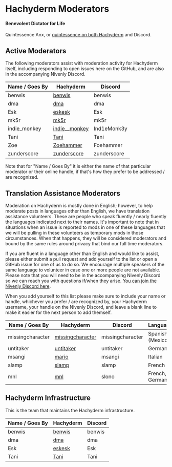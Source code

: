# Hachyderm Moderators

#### Benevolent Dictator for Life

Quintessence Anx, or [quintessence on both Hachyderm](https://hachyderm.io/@quintessence) and Discord.

## Active Moderators 

The following moderators assist with moderation activity for Hachyderm itself,
including responding to open issues here on the GitHub, and are also in the
accompanying Nivenly Discord.

| Name / Goes By | Hachyderm                                            | Discord     |
|----------------|------------------------------------------------------|-------------|
| benwis         | [benwis](https://hachyderm.io/@benwis)               | benwis      |
| dma            | [dma](https://hachyderm.io/@dma)                     | dma         |
| Esk            | [eskesk](https://hachyderm.io/@eskesk)               | Esk         |
| mk5r           | [mk5r](https://hachyderm.io/@mk5r)                   | mk5r        |
| indie_monkey   | [indie__monkey](https://hachyderm.io/@ind1e__monk3y) | Ind1eMonk3y |
| Tani           | [Tani](https://hachyderm.io/@Taniwha)                | Tani        |
| Zoe            | [Zoehammer](https://hachyderm.io/@Zoehammer)         | Foehammer   |
| zunderscore    | [zunderscore](https://hachyderm.io/@zunderscore)     | zunderscore |

Note that for "Name / Goes By" it is either the name of that particular moderator
or their online handle, if that's how they prefer to be addressed / are recognized.

## Translation Assistance Moderators

Moderation on Hachyderm is mostly done in English; however, to help moderate
posts in languages other than English, we have translation assistance
volunteers. These are people who speak fluently / nearly fluently the languages
indicated next to their names. It's important to note that in situations when
an issue is reported to mods in one of these languages that we will be pulling
in these volunteers as temporary mods in those circumstances. When that happens,
they will be considered moderators and bound by the same rules around privacy
that bind our full time moderators.

If you are fluent in a language other than English and would like to assist,
please either submit a pull request and add yourself to the list or open a
GitHub issue for one of us to do so. We encourage multiple speakers of the same
language to volunteer in case one or more people are not available. Please note
that you will need to be in the accompanying Nivenly Discord so we can reach
you with questions if/when they arise. [You can join the Nivenly Discord here](https://discord.com/invite/YnWdbchSwA).

When you add yourself to this list please make sure to include your name or
handle, whichever you prefer / are recognized by, your Hachyderm username,
your handle on the Nivenly Discord, and leave a blank line to make it easier
for the next person to add themself.

| Name / Goes By   | Hachyderm                                                   | Discord          | Languages        |
|------------------|-------------------------------------------------------------|------------------|------------------|
| missingcharacter | [missingcharacter](https://hachyderm.io/@missingcharacter/) | missingcharacter | Spanish (Mexico) |
| untitaker        | [untitaker](https://hachyderm.io/@untitaker/)               | untitaker        | German           |
| msangi           | [mario](https://hachyderm.io/@mario/)                       | msangi           | Italian          |
| slamp            | [slamp](https://hachyderm.io/@slamp/)                       | slamp            | French           |
| mnl              | [mnl](https://hachyderm.io/@mnl/)                           | slono            | French, German   |

## Hachyderm Infrastructure

This is the team that maintains the Hachyderm infrastructure.

| Name / Goes By | Hachyderm                                            | Discord     |
|----------------|------------------------------------------------------|-------------|
| benwis         | [benwis](https://hachyderm.io/@benwis)               | benwis      |
| dma            | [dma](https://hachyderm.io/@dma)                     | dma         |
| Esk            | [eskesk](https://hachyderm.io/@eskesk)               | Esk         |
| Tani           | [Tani](https://hachyderm.io/@Taniwha)                | Tani        |

